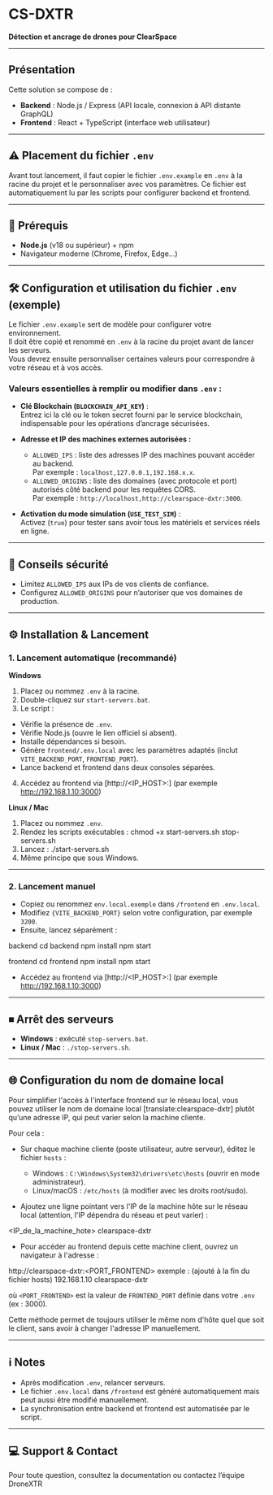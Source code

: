 # CS-DXTR
**Détection et ancrage de drones pour ClearSpace**

---

## Présentation

Cette solution se compose de :
- **Backend** : Node.js / Express (API locale, connexion à API distante GraphQL)
- **Frontend** : React + TypeScript (interface web utilisateur)

---

## ⚠️ Placement du fichier `.env`

Avant tout lancement, il faut copier le fichier `.env.example` en `.env` à la racine du projet et le personnaliser avec vos paramètres.
Ce fichier est automatiquement lu par les scripts pour configurer backend et frontend.

---

## 🚀 Prérequis

- **Node.js** (v18 ou supérieur) + npm
- Navigateur moderne (Chrome, Firefox, Edge...)

---

## 🛠 Configuration et utilisation du fichier `.env` (exemple)

Le fichier `.env.example` sert de modèle pour configurer votre environnement.  
Il doit être copié et renommé en `.env` à la racine du projet avant de lancer les serveurs.  
Vous devrez ensuite personnaliser certaines valeurs pour correspondre à votre réseau et à vos accès.

### Valeurs essentielles à remplir ou modifier dans `.env` :

- **Clé Blockchain (`BLOCKCHAIN_API_KEY`)** :  
  Entrez ici la clé ou le token secret fourni par le service blockchain, indispensable pour les opérations d’ancrage sécurisées.

- **Adresse et IP des machines externes autorisées :**  
  - `ALLOWED_IPS` : liste des adresses IP des machines pouvant accéder au backend.  
    Par exemple : `localhost,127.0.0.1,192.168.x.x`.
  - `ALLOWED_ORIGINS` : liste des domaines (avec protocole et port) autorisés côté backend pour les requêtes CORS.  
    Par exemple : `http://localhost,http://clearspace-dxtr:3000`.

- **Activation du mode simulation (`USE_TEST_SIM`)** :  
  Activez (`true`) pour tester sans avoir tous les matériels et services réels en ligne.  

---

## 🔑 Conseils sécurité

- Limitez `ALLOWED_IPS` aux IPs de vos clients de confiance.
- Configurez `ALLOWED_ORIGINS` pour n’autoriser que vos domaines de production.

---

## ⚙️ Installation & Lancement

### 1. Lancement automatique (recommandé)

**Windows**

1. Placez ou nommez `.env` à la racine.
2. Double-cliquez sur `start-servers.bat`.
3. Le script :
 - Vérifie la présence de `.env`.
 - Vérifie Node.js (ouvre le lien officiel si absent).
 - Installe dépendances si besoin.
 - Génère `frontend/.env.local` avec les paramètres adaptés (inclut `VITE_BACKEND_PORT`, `FRONTEND_PORT`).
 - Lance backend et frontend dans deux consoles séparées.
4. Accédez au frontend via [http://<IP_HOST>:<PORT>] (par exemple http://192.168.1.10:3000)

**Linux / Mac**

1. Placez ou nommez `.env`.
2. Rendez les scripts exécutables :
chmod +x start-servers.sh stop-servers.sh
3. Lancez :
./start-servers.sh
4. Même principe que sous Windows.

---

### 2. Lancement manuel

- Copiez ou renommez `env.local.exemple` dans `/frontend` en `.env.local`.
- Modifiez `{VITE_BACKEND_PORT}` selon votre configuration, par exemple `3200`.
- Ensuite, lancez séparément :

backend
cd backend
npm install
npm start

frontend
cd frontend
npm install
npm start

- Accédez au frontend via [http://<IP_HOST>:<PORT>] (par exemple http://192.168.1.10:3000)

---

## ⏹ Arrêt des serveurs

- **Windows** : exécuté `stop-servers.bat`.
- **Linux / Mac** : `./stop-servers.sh`.

---

## 🌐 Configuration du nom de domaine local

Pour simplifier l'accès à l'interface frontend sur le réseau local, vous pouvez utiliser le nom de domaine local [translate:clearspace-dxtr] plutôt qu’une adresse IP, qui peut varier selon la machine cliente.

Pour cela :

- Sur chaque machine cliente (poste utilisateur, autre serveur), éditez le fichier `hosts` :
  - Windows : `C:\Windows\System32\drivers\etc\hosts` (ouvrir en mode administrateur).  
  - Linux/macOS : `/etc/hosts` (à modifier avec les droits root/sudo).

- Ajoutez une ligne pointant vers l'IP de la machine hôte sur le réseau local (attention, l'IP dépendra du réseau et peut varier) :

<IP_de_la_machine_hote> clearspace-dxtr

- Pour accéder au frontend depuis cette machine client, ouvrez un navigateur à l'adresse :

http://clearspace-dxtr:<PORT_FRONTEND>
exemple :
(ajouté à la fin du fichier hosts)
192.168.1.10   clearspace-dxtr

où `<PORT_FRONTEND>` est la valeur de `FRONTEND_PORT` définie dans votre `.env` (ex : 3000).

Cette méthode permet de toujours utiliser le même nom d'hôte quel que soit le client, sans avoir à changer l'adresse IP manuellement.

---

## ℹ️ Notes

- Après modification `.env`, relancer serveurs.
- Le fichier `.env.local` dans `/frontend` est généré automatiquement mais peut aussi être modifié manuellement.
- La synchronisation entre backend et frontend est automatisée par le script.

---

## 💻 Support & Contact

Pour toute question, consultez la documentation ou contactez l’équipe DroneXTR